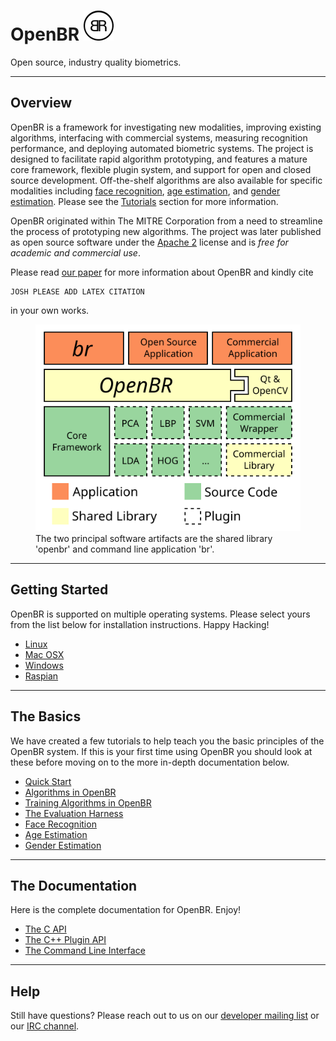 # OpenBR ![Overview](img/openbr_48x48.png)

<p id=tagline>Open source, industry quality biometrics.</p>

---

## Overview

OpenBR is a framework for investigating new modalities, improving existing algorithms, interfacing with commercial systems, measuring recognition performance, and deploying automated biometric systems.
The project is designed to facilitate rapid algorithm prototyping, and features a mature core framework, flexible plugin system, and support for open and closed source development.
Off-the-shelf algorithms are also available for specific modalities including [face recognition](tutorials.md#face-recognition), [age estimation](tutorials.md#age-estimation), and [gender estimation](tutorials.md#gender-estimation). Please see the [Tutorials](tutorials.md) section for more information.

OpenBR originated within The MITRE Corporation from a need to streamline the process of prototyping new algorithms.
The project was later published as open source software under the [Apache 2](http://www.apache.org/licenses/LICENSE-2.0.html) license and is *free for academic and commercial use*.

Please read [our paper](http://openbiometrics.org/publications/klontz2013open.pdf) for more information about OpenBR and kindly cite

    JOSH PLEASE ADD LATEX CITATION

in your own works.

<figure id="abstraction">
  <img src="img/abstraction.svg">
  <figcaption>The two principal software artifacts are the shared library 'openbr' and command line application 'br'.</figcaption>
</figure>

---

## Getting Started

OpenBR is supported on multiple operating systems. Please select yours from the list below for installation instructions. Happy Hacking!

* [Linux](install.md#linux)
* [Mac OSX](install.md#osx)
* [Windows](install.md#windows)
* [Raspian](install.md#raspian)

---

## The Basics

We have created a few tutorials to help teach you the basic principles of the OpenBR system. If this is your first time using OpenBR you should look at these before moving on to the more in-depth documentation below.

* [Quick Start](tutorials.md#quick-start)
* [Algorithms in OpenBR](tutorials.md#algorithms-in-openbr)
* [Training Algorithms in OpenBR](tutorials.md#training-algorithms)
* [The Evaluation Harness](tutorials.md#the-evaluation-harness)
* [Face Recognition](tutorials.md#face-recognition)
* [Age Estimation](tutorials.md#age-estimation)
* [Gender Estimation](tutorials.md#gender-estimation)

---

## The Documentation

Here is the complete documentation for OpenBR. Enjoy!

* [The C API](api_docs/c_api.md)
* [The C++ Plugin API](api_docs/cpp_api.md)
* [The Command Line Interface](api_docs/cl_api.md)

---

## Help

Still have questions? Please reach out to us on our [developer mailing list](https://groups.google.com/forum/?fromgroups#!forum/openbr-dev) or our [IRC channel](http://webchat.freenode.net/?channels=openbr).
